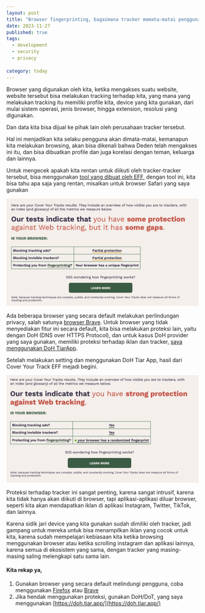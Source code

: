 ```yaml
---
layout: post
title: "Browser fingerprinting, bagaimana tracker memata-matai pengguna"
date: 2023-11-27
published: true
tags:
  - development
  - security
  - privacy

category: today
---
```


Browser yang digunakan oleh kita, ketika mengakses suatu website, website tersebut bisa melakukan tracking terhadap kita, yang mana yang melakukan tracking itu memiliki profile kita, device yang kita gunakan, dari mulai sistem operasi, jenis browser, hingga extension, resolusi yang digunakan.

Dan data kita bisa dijual ke pihak lain oleh perusahaan tracker tersebut.

Hal ini menjadikan kita selaku pengguna akan dimata-matai, kemanapun kita melakukan browsing, akan bisa dikenali bahwa Deden telah mengakses ini itu, dan bisa dibuatkan profile dan juga korelasi dengan teman, keluarga dan lainnya.

Untuk mengecek apakah kita rentan untuk diikuti oleh tracker-tracker tersebut, bisa menggunakan [tool yang dibuat oleh EFF](https://coveryourtracks.eff.org/), dengan tool ini, kita bisa tahu apa saja yang rentan, misalkan untuk browser Safari yang saya gunakan

![](/images/posts/browser-open.png)

Ada beberapa browser yang secara default melakukan perlindungan privacy, salah satunya [browser Brave](https://brave.com/). Untuk browser yang tidak menyediakan fitur ini secara default, kita bisa melakukan proteksi lain, yaitu dengan DoH (DNS over HTTPS Protocol), dan untuk kasus DoH provider yang saya gunakan, memiliki proteksi terhadap iklan dan tracker, [saya menggunakan DoH TiarApp](/2019/09/menjaga-privasi-dan-keamanan-dalam-berinternet).

Setelah melakukan setting dan menggunakan DoH Tiar App, hasil dari Cover Your Track EFF mejadi begini.

![](/images/posts/browser-protected.png)

Proteksi terhadap tracker ini sangat penting, karena sangat intrusif, karena kita tidak hanya akan diikuti di browser, tapi aplikasi-aplikasi diluar browser, seperti kita akan mendapatkan iklan di aplikasi Instagram, Twitter, TikTok, dan lainnya.

Karena sidik jari device yang kita gunakan sudah dimiliki oleh tracker, jadi gampang untuk mereka untuk bisa menampilkan iklan yang cocok untuk kita, karena sudah mempelajari kebiasaan kita ketika browsing menggunakan browser atau ketika scrolling instagram dan aplikasi lainnya, karena semua di ekosistem yang sama, dengan tracker yang masing-masing saling melengkapi satu sama lain.

#### Kita rekap ya,
1. Gunakan browser yang secara default melindungi pengguna, coba menggunakan [Firefox](http://firefox.com/) atau [Brave](https://brave.com/)
2. Jika hendak menggunakan proteksi, gunakan DoH/DoT, yang saya menggunakan [https://doh.tiar.app/](https://doh.tiar.app/)